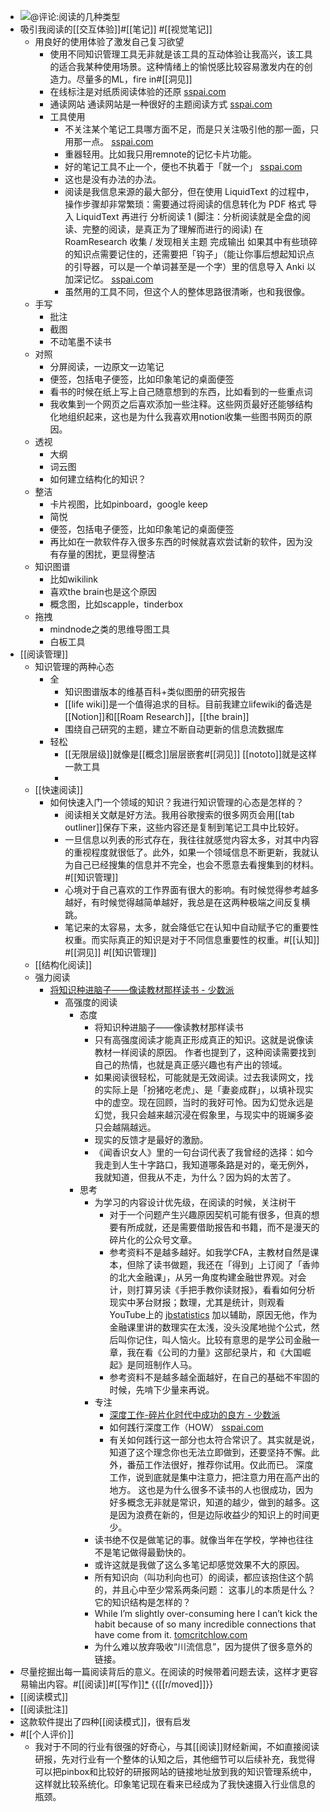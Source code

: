 - ![](https://firebasestorage.googleapis.com/v0/b/firescript-577a2.appspot.com/o/imgs%2Fapp%2Fxinyiheng%2FZMOmXtHGxr.png?alt=media&token=4c17a2dd-801f-4c4e-b3c2-9f9f5a6e1ca1)@评论:阅读的几种类型
- 吸引我阅读的[[交互体验]]#[[笔记]] #[[视觉笔记]]
    - 用良好的使用体验了激发自己复习欲望
        - 使用不同知识管理工具无非就是该工具的互动体验让我高兴，该工具的适合我某种使用场景。这种情绪上的愉悦感比较容易激发内在的创造力。尽量多的ML，fire in#[[洞见]]
        - 在线标注是对纸质阅读体验的还原 [sspai.com](https://sspai.com/post/51236)
        - 通读网站 通读网站是一种很好的主题阅读方式 [sspai.com](https://sspai.com/post/51236)
        - 工具使用
            - 不关注某个笔记工具哪方面不足，而是只关注吸引他的那一面，只用那一点。 [sspai.com](https://sspai.com/prime/story/vol07-their-note-taking-methodology)
            - 重器轻用。比如我只用remnote的记忆卡片功能。
            - 好的笔记工具不止一个，便也不执着于「就一个」 [sspai.com](https://sspai.com/prime/story/vol07-their-note-taking-methodology)
            - 这也是没有办法的办法。
            - 阅读是我信息来源的最大部分，但在使用 LiquidText 的过程中，操作步骤却非常繁琐：需要通过将阅读的信息转化为 PDF 格式 导入 LiquidText 再进行 分析阅读 1 (脚注：分析阅读就是全盘的阅读、完整的阅读，是真正为了理解而进行的阅读) 在 RoamResearch 收集 / 发现相关主题 完成输出 如果其中有些琐碎的知识点需要记住的，还需要把「钩子」（能让你事后想起知识点的引导器，可以是一个单词甚至是一个字）里的信息导入 Anki 以加深记忆。 [sspai.com](https://sspai.com/post/63879)
            - 虽然用的工具不同，但这个人的整体思路很清晰，也和我很像。
    - 手写
        - 批注
        - 截图
        - 不动笔墨不读书
    - 对照
        - 分屏阅读，一边原文一边笔记
        - 便签，包括电子便签，比如印象笔记的桌面便签
        - 看书的时候在纸上写上自己随意想到的东西，比如看到的一些重点词
        - 我收集到一个网页之后喜欢添加一些注释。这些网页最好还能够结构化地组织起来，这也是为什么我喜欢用notion收集一些图书网页的原因。
    - 透视
        - 大纲
        - 词云图
        - 如何建立结构化的知识？
    - 整洁
        - 卡片视图，比如pinboard，google keep
        - 简悦
        - 便签，包括电子便签，比如印象笔记的桌面便签
        - 再比如在一款软件存入很多东西的时候就喜欢尝试新的软件，因为没有存量的困扰，更显得整洁
    - 知识图谱
        - 比如wikilink
        - 喜欢the brain也是这个原因
        - 概念图，比如scapple，tinderbox
    - 拖拽
        - mindnode之类的思维导图工具
        - 白板工具
- [[阅读管理]]
    - 知识管理的两种心态
        - 全
            - 知识图谱版本的维基百科+类似图册的研究报告
            - [[life wiki]]是一个值得追求的目标。目前我建立lifewiki的备选是[[Notion]]和[[Roam Research]]，[[the brain]]
            - 围绕自己研究的主题，建立不断自动更新的信息流数据库
        - 轻松
            - [[无限层级]]就像是[[概念]]层层嵌套#[[洞见]] [[nototo]]就是这样一款工具
            - 
    - [[快速阅读]]
        - 如何快速入门一个领域的知识？我进行知识管理的心态是怎样的？
            - 阅读相关文献是好方法。我用谷歌搜索的很多网页会用[[tab outliner]]保存下来，这些内容还是复制到笔记工具中比较好。
            - 一旦信息以列表的形式存在，我往往就感觉内容太多，对其中内容的重视程度就很低了。此外，如果一个领域信息不断更新，我就认为自己已经搜集的信息并不完全，也会不愿意去看搜集到的材料。#[[知识管理]]
            - 心境对于自己喜欢的工作界面有很大的影响。有时候觉得参考越多越好，有时候觉得越简单越好，我总是在这两种极端之间反复横跳。
            - 笔记来的太容易，太多，就会降低它在认知中自动赋予它的重要性权重。而实际真正的知识是对于不同信息重要性的权重。#[[认知]] #[[洞见]] #[[知识管理]] 
    - [[结构化阅读]]
    - 强力阅读
        - [将知识种进脑子——像读教材那样读书 - 少数派](https://sspai.com/post/46071)
            - 高强度的阅读
                - 态度
                    - 将知识种进脑子——像读教材那样读书
                    - 只有高强度阅读才能真正形成真正的知识。这就是说像读教材一样阅读的原因。 作者也提到了，这种阅读需要找到自己的热情，也就是真正感兴趣也有产出的领域。
                    - 如果阅读很轻松，可能就是无效阅读。过去我读网文，找的实际上是「扮猪吃老虎」、是「妻妾成群」，以填补现实中的虚空。现在回顾，当时的我好可怜。因为幻觉永远是幻觉，我只会越来越沉浸在假象里，与现实中的斑斓多姿只会越隔越远。
                    - 现实的反馈才是最好的激励。
                    - 《闻香识女人》里的一句台词代表了我曾经的选择：如今我走到人生十字路口，我知道哪条路是对的，毫无例外，我就知道，但我从不走，为什么？因为妈的太苦了。
                - 思考
                    - 为学习的内容设计优先级，在阅读的时候，关注树干
                        - 对于一个问题产生兴趣原因契机可能有很多，但真的想要有所成就，还是需要借助报告和书籍，而不是漫天的碎片化的公众号文章。
                        - 参考资料不是越多越好。如我学CFA，主教材自然是课本，但除了读书做题，我还在「得到」上订阅了「香帅的北大金融课」，从另一角度构建金融世界观。对会计，则打算另读《手把手教你读财报》，看看如何分析现实中茅台财报；数理，尤其是统计，则观看 YouTube上的 [jbstatistics](https://www.youtube.com/channel/UCiHi6xXLzi9FMr9B0zgoHqA) 加以辅助，原因无他，作为金融课里讲的数理实在太浅，没头没尾地抛个公式，然后叫你记住，叫人恼火。比较有意思的是学公司金融一章，我在看《公司的力量》这部纪录片，和《大国崛起》是同班制作人马。
                        - 参考资料不是越多越全面越好，在自己的基础不牢固的时候，先啃下少量来再说。
                    - 专注
                        - [深度工作-碎片化时代中成功的良方 - 少数派](https://www.diigo.com/outliner/diigo_items/1060283/12128769/617077396)
                        - 如何践行深度工作（HOW） [sspai.com](https://sspai.com/post/45897)
                        - 有关如何践行这一部分也太符合常识了。其实就是说，知道了这个理念你也无法立即做到，还要坚持不懈。此外，番茄工作法很好，推荐你试用。仅此而已。 深度工作，说到底就是集中注意力，把注意力用在高产出的地方。 这也是为什么很多不读书的人也很成功，因为好多概念无非就是常识，知道的越少，做到的越多。这是因为浪费在新的，但是边际收益少的知识上的时间更少。
                    - 读书绝不仅是做笔记的事。就像当年在学校，学神也往往不是笔记做得最勤快的。
                    - 或许这就是我做了这么多笔记却感觉效果不大的原因。
                    - 所有知识向（叫功利向也可）的阅读，都应该抱住这个鹄的，并且心中至少常系两条问题： 这事儿的本质是什么？它的知识结构是怎样的？
                    - While I’m slightly over-consuming here I can’t kick the habit because of so many incredible connections that have come from it. [tomcritchlow.com](https://tomcritchlow.com/2018/10/10/of-gardens-and-wikis/)
                    - 为什么难以放弃吸收“川流信息”，因为提供了很多意外的链接。
- 尽量挖掘出每一篇阅读背后的意义。在阅读的时候带着问题去读，这样才更容易输出内容。#[[阅读]]#[[写作]][*](((4yf0CeyBj))) {{[[r/moved]]}}
- [[阅读模式]]
- [[阅读批注]]
- 这款软件提出了四种[[阅读模式]]，很有启发
- #[[个人评价]]
    - 我对于不同的行业有很强的好奇心，与其[[阅读]]财经新闻，不如直接阅读研报，先对行业有一个整体的认知之后，其他细节可以后续补充，我觉得可以把pinbox和比较好的研报网站的链接地址放到我的知识管理系统中，这样就比较系统化。印象笔记现在看来已经成为了我快速摄入行业信息的瓶颈。

